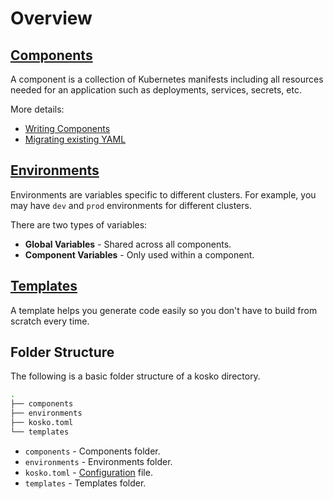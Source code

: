 # Overview

## [Components](components.md)

A component is a collection of Kubernetes manifests including all resources needed for an application such as deployments, services, secrets, etc.

More details:

- [Writing Components](components.md)
- [Migrating existing YAML](commands.md#migrate)

## [Environments](environments.md)

Environments are variables specific to different clusters. For example, you may have `dev` and `prod` environments for different clusters.

There are two types of variables:

- **Global Variables** - Shared across all components.
- **Component Variables** - Only used within a component.

## [Templates](templates.md)

A template helps you generate code easily so you don't have to build from scratch every time.

## Folder Structure

The following is a basic folder structure of a kosko directory.

```sh
.
├── components
├── environments
├── kosko.toml
└── templates
```

- `components` - Components folder.
- `environments` - Environments folder.
- `kosko.toml` - [Configuration](configuration.md) file.
- `templates` - Templates folder.
